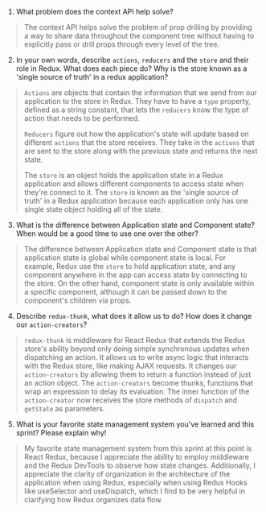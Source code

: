 1. What problem does the context API help solve?

> The context API helps solve the problem of prop drilling by providing a way to share data throughout the component tree without having to explicitly pass or drill props through every level of the tree.

2. In your own words, describe `actions`, `reducers` and the `store` and their role in Redux. What does each piece do? Why is the store known as a 'single source of truth' in a redux application?

> `Actions` are objects that contain the information that we send from our application to the store in Redux. They have to have a `type` property, defined as a string constant, that lets the `reducers` know the type of action that needs to be performed.
>
> `Reducers` figure out how the application's state will update based on different `actions` that the store receives. They take in the `actions` that are sent to the store along with the previous state and returns the next state.
>
> The `store` is an object holds the application state in a Redux application and allows different components to access state when they're connect to it. The `store` is known as the 'single source of truth' in a Redux application because each application only has one single state object holding all of the state.

3. What is the difference between Application state and Component state? When would be a good time to use one over the other?

> The difference between Application state and Component state is that application state is global while component state is local. For example, Redux use the `store` to hold application state, and any component anywhere in the app can access state by connecting to the store. On the other hand, component state is only available within a specific component, although it can be passed down to the component's children via props.

4. Describe `redux-thunk`, what does it allow us to do? How does it change our `action-creators`?

> `redux-thunk` is middleware for React Redux that extends the Redux store's ability beyond only doing simple synchronous updates when dispatching an action. It allows us to write async logic that interacts with the Redux store, like making AJAX requests. It changes our `action-creators` by allowing them to return a function instead of just an action object. The `action-creators` become thunks, functions that wrap an expression to delay its evaluation. The inner function of the `action-creator` now receives the store methods of `dispatch` and `getState` as parameters.

5. What is your favorite state management system you've learned and this sprint? Please explain why!

> My favorite state management system from this sprint at this point is React Redux, because I appreciate the ability to employ middleware and the Redux DevTools to observe how state changes. Additionally, I appreciate the clarity of organization in the architecture of the application when using Redux, especially when using Redux Hooks like useSelector and useDispatch, which I find to be very helpful in clarifying how Redux organizes data flow.
